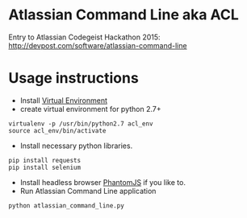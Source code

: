 # Atlassian Command Line aka ACL
Entry to Atlassian Codegeist Hackathon 2015: http://devpost.com/software/atlassian-command-line

# Usage instructions
* Install [Virtual Environment](http://docs.python-guide.org/en/latest/dev/virtualenvs/)
* create virtual environment for python 2.7+
```
virtualenv -p /usr/bin/python2.7 acl_env
source acl_env/bin/activate
```
* Install necessary python libraries.
```
pip install requests
pip install selenium 
```
* Install headless browser [PhantomJS](http://phantomjs.org/download.html) if you like to.
* Run Atlassian Command Line application
```
python atlassian_command_line.py
```

